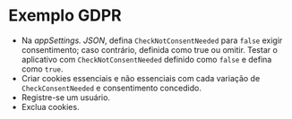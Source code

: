 # <a name="gdpr-sample"></a>Exemplo GDPR

* Na *appSettings. JSON*, defina `CheckNotConsentNeeded` para `false` exigir consentimento; caso contrário, definida como true ou omitir. Testar o aplicativo com `CheckNotConsentNeeded` definido como `false` e defina como `true`.
* Criar cookies essenciais e não essenciais com cada variação de `CheckConsentNeeded` e consentimento concedido.
* Registre-se um usuário.
* Exclua cookies.

